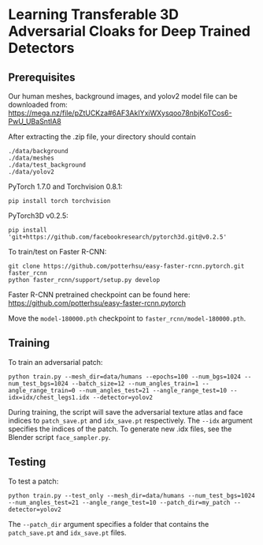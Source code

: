 
# Learning Transferable 3D Adversarial Cloaks for Deep Trained Detectors #

## Prerequisites
Our human meshes, background images, and yolov2 model file can be downloaded from:
https://mega.nz/file/pZtUCKza#6AF3AkIYxiWXysqoo78nbjKoTCos6-PwU_UBaSntIA8

After extracting the .zip file, your directory should contain
```
./data/background
./data/meshes
./data/test_background
./data/yolov2
```

PyTorch 1.7.0 and Torchvision 0.8.1:
```
pip install torch torchvision
```
PyTorch3D v0.2.5:
```
pip install 'git+https://github.com/facebookresearch/pytorch3d.git@v0.2.5'
```

To train/test on Faster R-CNN:
```
git clone https://github.com/potterhsu/easy-faster-rcnn.pytorch.git faster_rcnn
python faster_rcnn/support/setup.py develop
```
Faster R-CNN pretrained checkpoint can be found here:
https://github.com/potterhsu/easy-faster-rcnn.pytorch

Move the `model-180000.pth` checkpoint to `faster_rcnn/model-180000.pth`.

## Training
To train an adversarial patch:
```
python train.py --mesh_dir=data/humans --epochs=100 --num_bgs=1024 --num_test_bgs=1024 --batch_size=12 --num_angles_train=1 --angle_range_train=0 --num_angles_test=21 --angle_range_test=10 --idx=idx/chest_legs1.idx --detector=yolov2
```
During training, the script will save the adversarial texture atlas and face indices to `patch_save.pt` and `idx_save.pt` respectively. The `--idx` argument specifies the indices of the patch. To generate new .idx files, see the Blender script `face_sampler.py`.

## Testing
To test a patch:
```
python train.py --test_only --mesh_dir=data/humans --num_test_bgs=1024 --num_angles_test=21 --angle_range_test=10 --patch_dir=my_patch --detector=yolov2
```
The `--patch_dir` argument specifies a folder that contains the `patch_save.pt` and `idx_save.pt` files. 
